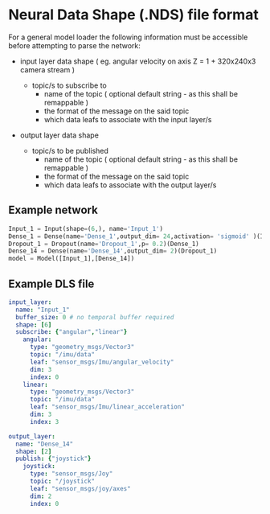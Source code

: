 # Neural Data Shape (.NDS) file format

For a general model loader the following information must be accessible before attempting to parse the network:

* input layer data shape ( eg. angular velocity on axis Z = 1 + 320x240x3 camera stream )
  * topic/s to subscribe to
    * name of the topic ( optional default string - as this shall be remappable )
    * the format of the message on the said topic
    * which data leafs to associate with the input layer/s


* output layer data shape
  * topic/s to be published
    * name of the topic ( optional default string - as this shall be remappable )
    * the format of the message on the said topic
    * which data leafs to associate with the output layer/s

## Example network

```python
Input_1 = Input(shape=(6,), name='Input_1')
Dense_1 = Dense(name='Dense_1',output_dim= 24,activation= 'sigmoid' )(Input_1)
Dropout_1 = Dropout(name='Dropout_1',p= 0.2)(Dense_1)
Dense_14 = Dense(name='Dense_14',output_dim= 2)(Dropout_1)
model = Model([Input_1],[Dense_14])
```
## Example DLS file
```yaml
input_layer:
  name: "Input_1"
  buffer_size: 0 # no temporal buffer required
  shape: [6]
  subscribe: {"angular","linear"}
    angular:
      type: "geometry_msgs/Vector3"
      topic: "/imu/data"
      leaf: "sensor_msgs/Imu/angular_velocity"
      dim: 3
      index: 0
    linear:
      type: "geometry_msgs/Vector3"
      topic: "/imu/data"
      leaf: "sensor_msgs/Imu/linear_acceleration"
      dim: 3
      index: 3

output_layer:
  name: "Dense_14"
  shape: [2]
  publish: {"joystick"}
    joystick:
      type: "sensor_msgs/Joy"
      topic: "/joystick"
      leaf: "sensor_msgs/joy/axes"
      dim: 2
      index: 0
```
